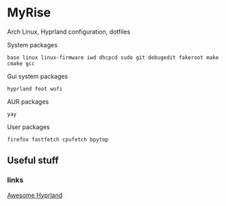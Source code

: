 # MyRise
Arch Linux, Hyprland configuration, dotfiles

System packages
```
base linux linux-firmware iwd dhcpcd sudo git debugedit fakeroot make cmake gcc
```
Gui system packages
```
hyprland foot wofi
```
AUR packages
```
yay
```
User packages
```
firefox fastfetch cpufetch bpytop
```
## Useful stuff
### links
  [Awesome Hyprland](https://github.com/hyprland-community/awesome-hyprland?tab=readme-ov-file#awesome-hyprland)
